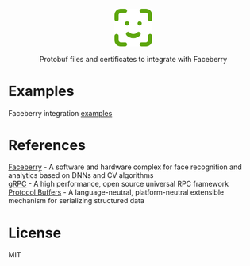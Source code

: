   
<p align="center"><img width="15%" src="docs/logo.png" /></p>
<p align="center">Protobuf files and certificates to integrate with Faceberry</p>

# Examples
Faceberry integration [examples](https://github.com/Smart-Meal-Service/Faceberry.Examples)

# References
[Faceberry](https://smartmealservice.com/en/face-id-2) - A software and hardware complex for face recognition and analytics based on DNNs and CV algorithms  
[gRPC](https://grpc.io/) - A high performance, open source universal RPC framework  
[Protocol Buffers](https://developers.google.com/protocol-buffers/docs/overview) - A language-neutral, platform-neutral extensible mechanism for serializing structured data  

# License
MIT
